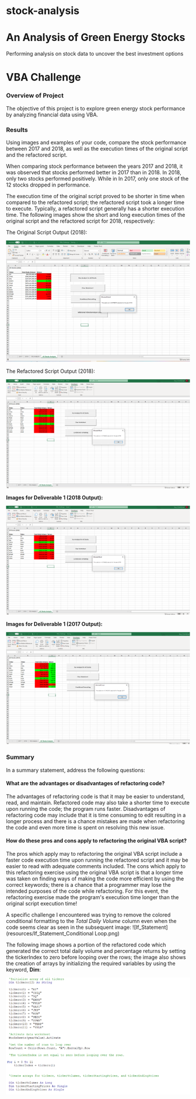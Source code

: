 # stock-analysis
# An Analysis of Green Energy Stocks
Performing analysis on stock data to uncover the best investment options

# VBA Challenge

### Overview of Project
The objective of this project is to explore green energy stock performance by analyzing financial data using VBA.

### Results
Using images and examples of your code, compare the stock performance between 2017 and 2018, as well as the execution times of the original script and the refactored script.

When comparing stock performance between the years 2017 and 2018, it was observed that stocks performed better in 2017 than in 2018. In 2018, only two stocks performed positively. While in In 2017, only one stock of the 12 stocks dropped in performance.
 
The execution time of the original script proved to be shorter in time when compared to the refactored script; the refactored script took a longer time to execute. Typically, a refactored script generally has a shorter execution time. The following images show the short and long execution times of the original script and the refactored script for 2018, respectively:

The Original Script Output (2018):

![original_script](https://github.com/stacychandisingh/stock-analysis/blob/master/images/Original%20Script_2018.PNG)


The Refactored Script Output (2018):

![VBA_Challenge_2018](https://github.com/stacychandisingh/stock-analysis/blob/master/images/VBA_Challenge_2018.PNG)

**Images for Deliverable 1 (2018 Output):**

![VBA_Challenge_2018](https://github.com/stacychandisingh/stock-analysis/blob/master/images/VBA_Challenge_2018.PNG)

**Images for Deliverable 1 (2017 Output):**

![2017](https://github.com/stacychandisingh/stock-analysis/blob/master/images/VBA_Challenge_2017.PNG)

### Summary
In a summary statement, address the following questions:
#### What are the advantages or disadvantages of refactoring code?
	
The advantages of refactoring code is that it may be easier to understand, read, and maintain. Refactored code may also take a shorter time to execute upon running the code; the program runs faster. Disadvantages of refactoring code may include that it is time consuming to edit resulting in a longer process and there is a chance mistakes are made when refactoring the code and even more time is spent on resolving this new issue.


#### How do these pros and cons apply to refactoring the original VBA script?

The pros which apply may to refactoring the original VBA script include a faster code execution time upon running the refactored script and it may be easier to read with adequate comments included. The cons which apply to this refactoring exercise using the original VBA script is that a longer time was taken on finding ways of making the code more efficient by using the correct keywords; there is a chance that a programmer may lose the intended purposes of the code while refactoring. For this event, the refactoring exercise made the program's execution time longer than the original script execution time!
	

A specific challenge I encountered was trying to remove the colored conditional formatting to the *Total Daily Volume* column even when the code seems clear as seen in the subsequent image: ![If_Statement](resources/If_Statement_Conditional Loop.png)
  
The following image shows a portion of the refactored code which generated the correct total daily volume and percentage returns by setting the tickerIndex to zero before looping over the rows; the image also shows the creation of arrays by initializing the required variables by using the keyword, **Dim**:
  
  ![code](https://github.com/stacychandisingh/stock-analysis/blob/master/images/Code%20Image.PNG)
  
  
  
  

 

